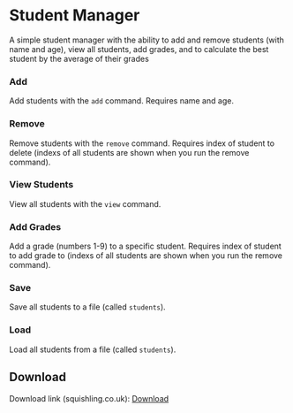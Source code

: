 # Student Manager
A simple student manager with the ability to add and remove students (with name and age), view all students, add grades, and to calculate the best student by the average of their grades

### Add
Add students with the `add` command.  Requires name and age.

### Remove
Remove students with the `remove` command.  Requires index of student to delete (indexs of all students are shown when you run the remove command).

### View Students
View all students with the `view` command.

### Add Grades
Add a grade (numbers 1-9) to a specific student.  Requires index of student to add grade to (indexs of all students are shown when you run the remove command).

### Save
Save all students to a file (called `students`).

### Load
Load all students from a file (called `students`).

## Download
Download link (squishling.co.uk): [Download](http://downloads.squishling.co.uk/Student%20Manager.zip)
